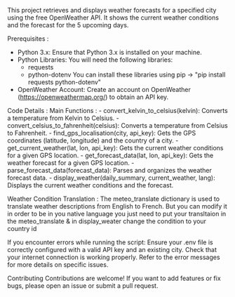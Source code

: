 This project retrieves and displays weather forecasts for a specified city using the free OpenWeather API. It shows the current weather conditions and the forecast for the 5 upcoming days.

Prerequisites :
  - Python 3.x: Ensure that Python 3.x is installed on your machine.
  - Python Libraries: You will need the following libraries:
      - requests
      - python-dotenv
  You can install these libraries using pip -> "pip install requests python-dotenv"
  - OpenWeather Account: Create an account on OpenWeather (https://openweathermap.org/) to obtain an API key.

Code Details :
  Main Functions :
    - convert_kelvin_to_celsius(kelvin): Converts a temperature from Kelvin to Celsius.
    - convert_celsius_to_fahrenheit(celsius): Converts a temperature from Celsius to Fahrenheit.
    - find_gps_localisation(city, api_key): Gets the GPS coordinates (latitude, longitude) and the country of a city.
    - get_current_weather(lat, lon, api_key): Gets the current weather conditions for a given GPS location.
    - get_forecast_data(lat, lon, api_key): Gets the weather forecast for a given GPS location.
    - parse_forecast_data(forecast_data): Parses and organizes the weather forecast data.
    - display_weather(daily_summary, current_weather, lang): Displays the current weather conditions and the forecast.

Weather Condition Translation :
  The meteo_translate dictionary is used to translate weather descriptions from English to French. But you can modify it in order to be in you native language you just need to put your transltaion in the meteo_translate & in display_weater change the condition to your country id

If you encounter errors while running the script:
  Ensure your .env file is correctly configured with a valid API key and an existing city.
  Check that your internet connection is working properly.
  Refer to the error messages for more details on specific issues.

Contributing
  Contributions are welcome! If you want to add features or fix bugs, please open an issue or submit a pull request.
